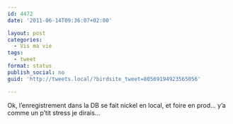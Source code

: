 ```yaml
---
id: 4472
date: '2011-06-14T09:36:07+02:00'

layout: post
categories:
  - Vis ma vie
tags:
  - tweet
format: status
publish_social: no
guid: 'http://tweets.local/?birdsite_tweet=80569194923565056'

---
```


Ok, l’enregistrement dans la DB se fait nickel en local, et foire en prod… y’a comme un p’tit stress je dirais…